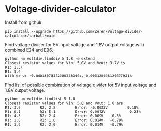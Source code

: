 # Voltage-divider-calculator

Install from github:
```commandline
pip install --upgrade https://github.com/Zeren/Voltage-divider-calculator/tarball/main
```

Find voltage divider for 5V input voltage and 1.8V output voltage with combined E24 and E96. 
```commandline
python -m voltdiv.finddiv 5 1.8 -e extend
Closest resistor values for Vin: 5.0V and Vout: 3.7V is
R1: 1.37
R1: 3.9
With error -0.00018975332068338346V, 0.005128468126577931%
```

Find list of possible combination of voltage divider for 5V input voltage and 1.8V output voltage.
```commandline
python -m voltdiv.findlist 5 1.8
Closest resistor values for Vin: 5.0 and Vout: 1.8 are
R1: 3.9         R2: 2.2         Error: -0.0033V         0.18%
R1: 9.1         R2: 5.1         Error: 0.0042V          -0.23%
R1: 4.3         R2: 2.4         Error: 0.009V   -0.5%
R1: 1.8         R2: 1.0         Error: 0.014V   -0.79%
R1: 3.6         R2: 2.0         Error: 0.014V   -0.79%
```